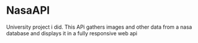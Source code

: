 # NasaAPI

University project i did. This APi gathers images and other data from a nasa database and displays it in a fully responsive web api
